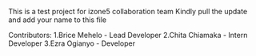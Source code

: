This is a test project for izone5 collaboration team
Kindly pull the update and add your name to this file


Contributors:
1.Brice Mehelo - Lead Developer
2.Chita Chiamaka - Intern Developer
3.Ezra Ogianyo - Developer
